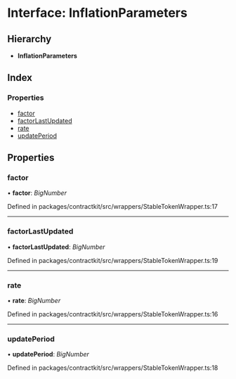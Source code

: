 # Interface: InflationParameters

## Hierarchy

* **InflationParameters**

## Index

### Properties

* [factor](_wrappers_stabletokenwrapper_.inflationparameters.md#factor)
* [factorLastUpdated](_wrappers_stabletokenwrapper_.inflationparameters.md#factorlastupdated)
* [rate](_wrappers_stabletokenwrapper_.inflationparameters.md#rate)
* [updatePeriod](_wrappers_stabletokenwrapper_.inflationparameters.md#updateperiod)

## Properties

###  factor

• **factor**: *BigNumber*

Defined in packages/contractkit/src/wrappers/StableTokenWrapper.ts:17

___

###  factorLastUpdated

• **factorLastUpdated**: *BigNumber*

Defined in packages/contractkit/src/wrappers/StableTokenWrapper.ts:19

___

###  rate

• **rate**: *BigNumber*

Defined in packages/contractkit/src/wrappers/StableTokenWrapper.ts:16

___

###  updatePeriod

• **updatePeriod**: *BigNumber*

Defined in packages/contractkit/src/wrappers/StableTokenWrapper.ts:18
